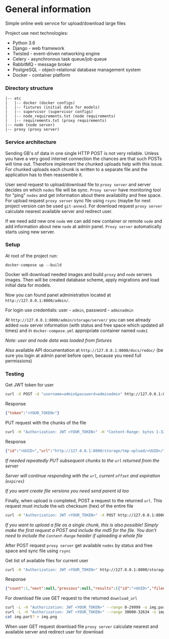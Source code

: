 # General information
Simple online web service for upload/download large files

Project use next technologies:
* Python 3.6
* Django - web framework
* Twisted - event-driven networking engine
* Celery - asynchronous task queue/job queue
* RabbitMQ - message broker
* PostgreSQL - object-relational database management system
* Docker - container platform

### Directory structure
```
|-- etc
|   |-- docker (docker configs)
|   |-- fixtures (initial data for models)
|   |-- supervisor (supervisor configs)
|   |-- node_requirements.txt (node requirements)
|   |-- requirements.txt (proxy requirements)
|-- node (node server)
|-- proxy (proxy server)
```

### Service architecture
Sending GB's of data in one single HTTP POST is not very reliable. Unless you have a very good internet connection the chances are that such POSTs will time out. Therefore implement the chunked uploads help with this issue. For chunked uploads each chunk is written to a separate file and the application has to then reassemble it.

User send request to upload/download file to `proxy server` and server decides on which `nodes` file will be sync. `Proxy server` have monitoring tool for "ping" `nodes` and get information about there availability and free space. For upload request `proxy server` sync file using `rsync` (maybe for next project version can be used `git-annex`). For download request `proxy server` calculate nearest available server and redirect user.

If we need add new one `node` we can add new container or remote `node` and add information about new `node` at admin panel. `Proxy server` automatically starts using new server.

### Setup
At root of the project run:
```
docker-compose up --build
```
Docker will download needed images and build `proxy` and `node` servers images. Then will be created database scheme, apply migrations and load initial data for models.

Now you can found panel administration located at `http://127.0.0.1:8000/admin/`. 

For login use credentials: user - `admin`, password - `adminadmin`

At `http://127.0.0.1:8000/admin/storage/server/` you can see already added `node` server information (with status and free space which updated all times) and in `docker-compose.yml` appropriate container named `node1`

_Note: user and node data was loaded from fixtures_

Also available API documentation at `http://127.0.0.1:8000/docs/redoc/` (be sure you login at admin panel before open, because you need full permissions)

### Testing
Get JWT token for user
```bash
curl -X POST -d "username=admin&password=adminadmin" http://127.0.0.1:8000/api-token-auth/
```

Response
```json
{"token":"<YOUR_TOKEN>"}
```

PUT request with the chunks of the file
```bash
curl -H "Authorization: JWT <YOUR_TOKEN>" -H "Content-Range: bytes 1-32634/32634" -F file=@some-image.png -F filename=some-image.png -X PUT http://127.0.0.1:8000/storage/tmp-upload/
```

Response
```json
{"id":"<UUID>","url":"http://127.0.0.1:8000/storage/tmp-upload/<UUID>/","file":"http://127.0.0.1:8000/media/chunked_uploads/2018/05/13/<UUID>.part","filename":"some-image.png","offset":32634,"created_at":"2018-05-13T11:54:32.190080Z","status":1,"completed_at":null,"user":1,"parent":null}
```

_If needed repeatedly PUT subsequent chunks to the `url` returned from the server_

_Server will continue responding with the `url`, current `offset` and expiration (`expires`)_

_If you want create file versions you need send parent id too_

Finally, when upload is completed, POST a request to the returned `url`. This request must include the `md5` checksum (hex) of the entire file
```bash
curl -H "Authorization: JWT <YOUR_TOKEN>" -X POST http://127.0.0.1:8000/storage/tmp-upload/<UUID>/
```

_If you want to upload a file as a single chunk, this is also possible! Simply make the first request a POST and include the md5 for the file. You don't need to include the `Content-Range` header if uploading a whole file_

After POST request `proxy server` get available `nodes` by status and free space and sync file using `rsync`

Get list of available files for current user
```bash
curl -H "Authorization: JWT <YOUR_TOKEN>" http://127.0.0.1:8000/storage/files/
```

Response
```json
{"count":1,"next":null,"previous":null,"results":[{"id":"<UUID>","filename":"some-image.png","created_at":"2018-05-13T11:54:32.190080Z","download_url":"http://127.0.0.1:8000/storage/download/<UUID>/","versions":[]}]}
```

For download file use GET request to the returned `download_url`
```bash
curl -L -H "Authorization: JWT <YOUR_TOKEN>" --range 0-29999 -o img.part1 http://127.0.0.1:8000/storage/download/<UUID>/
curl -L -H "Authorization: JWT <YOUR_TOKEN>" --range 30000-32634 -o img.part2 http://127.0.0.1:8000/storage/download/<UUID>/
cat img.part? > img.png
```

When user GET request download file `proxy server` calculate nearest and available server and redirect user for download
